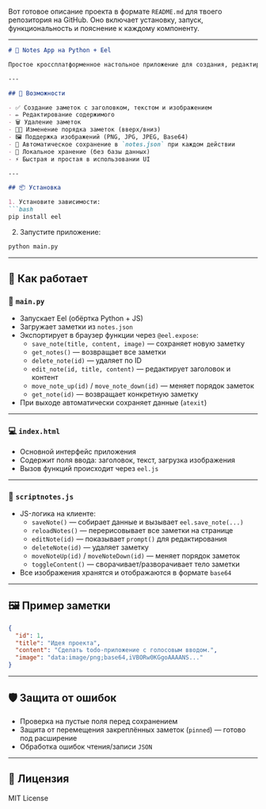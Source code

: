 Вот готовое описание проекта в формате `README.md` для твоего репозитория на GitHub. Оно включает установку, запуск, функциональность и пояснение к каждому компоненту.

---

```md
# 📝 Notes App на Python + Eel

Простое кроссплатформенное настольное приложение для создания, редактирования и управления заметками с изображениями. Работает на связке **Python + HTML/CSS/JS (через Eel)**.

---

## 🚀 Возможности

- ✅ Создание заметок с заголовком, текстом и изображением
- ✏️ Редактирование содержимого
- 🗑️ Удаление заметок
- 🔼🔽 Изменение порядка заметок (вверх/вниз)
- 🖼️ Поддержка изображений (PNG, JPG, JPEG, Base64)
- 📁 Автоматическое сохранение в `notes.json` при каждом действии
- 💾 Локальное хранение (без базы данных)
- ⚡ Быстрая и простая в использовании UI

---

## 📦 Установка

1. Установите зависимости:
```bash
pip install eel
```

2. Запустите приложение:
```bash
python main.py
```

---

## 🧠 Как работает

### 📁 `main.py`

- Запускает Eel (обёртка Python + JS)
- Загружает заметки из `notes.json`
- Экспортирует в браузер функции через `@eel.expose`:
  - `save_note(title, content, image)` — сохраняет новую заметку
  - `get_notes()` — возвращает все заметки
  - `delete_note(id)` — удаляет по ID
  - `edit_note(id, title, content)` — редактирует заголовок и контент
  - `move_note_up(id)` / `move_note_down(id)` — меняет порядок заметок
  - `get_note(id)` — возвращает конкретную заметку
- При выходе автоматически сохраняет данные (`atexit`)

---

### 💻 `index.html`

- Основной интерфейс приложения
- Содержит поля ввода: заголовок, текст, загрузка изображения
- Вызов функций происходит через `eel.js`

---

### 🧩 `scriptnotes.js`

- JS-логика на клиенте:
  - `saveNote()` — собирает данные и вызывает `eel.save_note(...)`
  - `reloadNotes()` — перерисовывает все заметки на странице
  - `editNote(id)` — показывает `prompt()` для редактирования
  - `deleteNote(id)` — удаляет заметку
  - `moveNoteUp(id)` / `moveNoteDown(id)` — меняет порядок заметок
  - `toggleContent()` — сворачивает/разворачивает тело заметки
- Все изображения хранятся и отображаются в формате `base64`

---

## 🖼️ Пример заметки

```json
{
  "id": 1,
  "title": "Идея проекта",
  "content": "Сделать todo-приложение с голосовым вводом.",
  "image": "data:image/png;base64,iVBORw0KGgoAAAANS..."
}
```

---

## 🛡️ Защита от ошибок

- Проверка на пустые поля перед сохранением
- Защита от перемещения закреплённых заметок (`pinned`) — готово под расширение
- Обработка ошибок чтения/записи `JSON`

---

## 📄 Лицензия

MIT License
```

